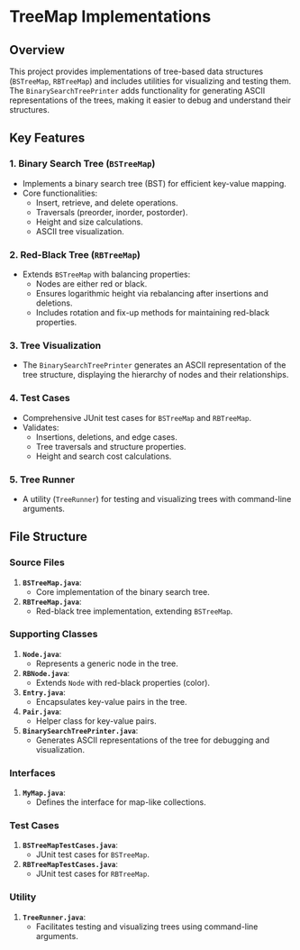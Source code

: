 # TreeMap Implementations

## Overview
This project provides implementations of tree-based data structures (`BSTreeMap`, `RBTreeMap`) and includes utilities for visualizing and testing them. The `BinarySearchTreePrinter` adds functionality for generating ASCII representations of the trees, making it easier to debug and understand their structures.

## Key Features
### 1. **Binary Search Tree (`BSTreeMap`)**
- Implements a binary search tree (BST) for efficient key-value mapping.
- Core functionalities:
  - Insert, retrieve, and delete operations.
  - Traversals (preorder, inorder, postorder).
  - Height and size calculations.
  - ASCII tree visualization.

### 2. **Red-Black Tree (`RBTreeMap`)**
- Extends `BSTreeMap` with balancing properties:
  - Nodes are either red or black.
  - Ensures logarithmic height via rebalancing after insertions and deletions.
  - Includes rotation and fix-up methods for maintaining red-black properties.

### 3. **Tree Visualization**
- The `BinarySearchTreePrinter` generates an ASCII representation of the tree structure, displaying the hierarchy of nodes and their relationships.

### 4. **Test Cases**
- Comprehensive JUnit test cases for `BSTreeMap` and `RBTreeMap`.
- Validates:
  - Insertions, deletions, and edge cases.
  - Tree traversals and structure properties.
  - Height and search cost calculations.

### 5. **Tree Runner**
- A utility (`TreeRunner`) for testing and visualizing trees with command-line arguments.

## File Structure
### Source Files
1. **`BSTreeMap.java`**:
   - Core implementation of the binary search tree.
2. **`RBTreeMap.java`**:
   - Red-black tree implementation, extending `BSTreeMap`.

### Supporting Classes
1. **`Node.java`**:
   - Represents a generic node in the tree.
2. **`RBNode.java`**:
   - Extends `Node` with red-black properties (color).
3. **`Entry.java`**:
   - Encapsulates key-value pairs in the tree.
4. **`Pair.java`**:
   - Helper class for key-value pairs.
5. **`BinarySearchTreePrinter.java`**:
   - Generates ASCII representations of the tree for debugging and visualization.

### Interfaces
1. **`MyMap.java`**:
   - Defines the interface for map-like collections.

### Test Cases
1. **`BSTreeMapTestCases.java`**:
   - JUnit test cases for `BSTreeMap`.
2. **`RBTreeMapTestCases.java`**:
   - JUnit test cases for `RBTreeMap`.

### Utility
1. **`TreeRunner.java`**:
   - Facilitates testing and visualizing trees using command-line arguments.